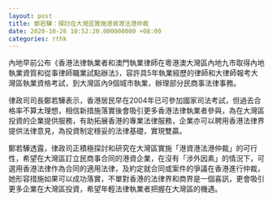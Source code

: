```yaml
---
layout: post
title: 鄭若驊：探討在大灣區實施港資港法港仲裁
date: 2020-10-26 10:52:20.000000000 +08:00
categories: rthk
---
```


內地早前公布《香港法律執業者和澳門執業律師在粵港澳大灣區內地九市取得內地執業資質和從事律師職業試點辦法》，容許具5年執業經歷的律師和大律師報考大灣區執業資格考試，到大灣區內9個城市執業，辦理部分民商事法律事務。

律政司司長鄭若驊表示，香港居民早在2004年已可參加國家司法考試，但過去合格率不算太理想，相信新措施落實後會吸引更多香港法律執業者參與，為在大灣區投資的企業提供服務，有助拓展香港的專業法律服務，企業亦可以聘用香港法律界提供法律意見，為投資制定穩妥的法律基礎，實現雙贏。

鄭若驊透露，律政司正積極探討和研究在大灣區實施「港資港法港仲裁」的可行性，希望在大灣區訂立民商事合同的港資企業，在沒有「涉外因素」的情況下，可選用香港法律作為合同的適用法律，及約定就合同或案件的爭議在香港進行仲裁，她形容措施如果可以成功落實，不單對香港的法律界和商界是一個喜訊，更會吸引更多企業在大灣區投資，希望年輕法律執業者把握在大灣區的機遇。

